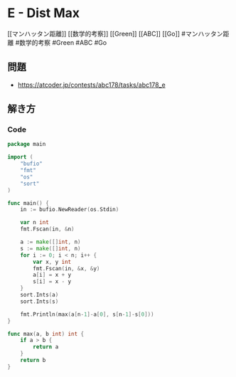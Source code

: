 # E - Dist Max
[[マンハッタン距離]] [[数学的考察]] [[Green]] [[ABC]] [[Go]]
#マンハッタン距離 #数学的考察 #Green #ABC #Go 

## 問題
- https://atcoder.jp/contests/abc178/tasks/abc178_e

## 解き方
### Code
```go
package main

import (
	"bufio"
	"fmt"
	"os"
	"sort"
)

func main() {
	in := bufio.NewReader(os.Stdin)

	var n int
	fmt.Fscan(in, &n)

	a := make([]int, n)
	s := make([]int, n)
	for i := 0; i < n; i++ {
		var x, y int
		fmt.Fscan(in, &x, &y)
		a[i] = x + y
		s[i] = x - y
	}
	sort.Ints(a)
	sort.Ints(s)

	fmt.Println(max(a[n-1]-a[0], s[n-1]-s[0]))
}

func max(a, b int) int {
	if a > b {
		return a
	}
	return b
}
```